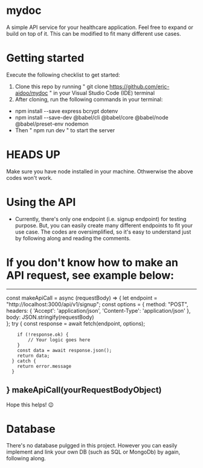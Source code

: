 # mydoc
A simple API service for your healthcare application. Feel free to expand or build on top of it.
This can be modified to fit many different use cases.

# Getting started 
Execute the following checklist to get started:
1. Clone this repo by running " git clone https://github.com/eric-aidoo/mydoc " in your Visual Studio Code (IDE) terminal
2. After cloning, run the following commands in your terminal:
  - npm install --save express bcrypt dotenv
  - npm install --save-dev @babel/cli @babel/core @babel/node @babel/preset-env nodemon
  - Then " npm run dev " to start the server
  
# HEADS UP 
Make sure you have node installed in your machine. Othwerwise the above codes won't work.
  
# Using the API
* Currently, there's only one endpoint (i.e. signup endpoint) for testing purpose. But, you can easily create many different endpoints to fit
your use case. The codes are oversimplified, so it's easy to understand just by following along and reading the comments.

 # If you don't know how to make an API request, see example below:
 
 -------------------------------------------------------------------------------------
   const makeApiCall = async (requestBody) => {
      let endpoint = "http://localhost:3000/api/v1/signup";
      const options = {
        method: "POST",
        headers: {
          'Accept': 'application/json',
          'Content-Type': 'application/json'
        },
        body: JSON.stringify(requestBody)  
      };
      try {
        const response = await fetch(endpoint, options);
        
        if (!response.ok) {
            // Your logic goes here
        } 
        const data = await response.json();
        return data;
      } catch {
        return error.message
      }  
  } 
 makeApiCall(yourRequestBodyObject)
----------------------------------------------------------------------------------------- 
 
  Hope this helps! 😉

# Database
There's no database pulgged in this project. However you can easily implement and link your own DB (such as SQL or MongoDb) by again, following along.
  
